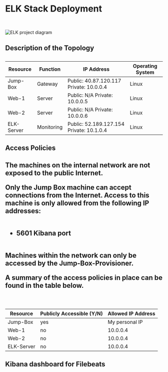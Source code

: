 # ELK Stack Deployment


  <br>

  
  
  
![ELK project diagram](https://user-images.githubusercontent.com/93953425/156901511-c095ff36-f05a-49f8-a3f4-3a01799a5d9d.jpg)
<h2>Description of the Topology <h2/>
 
Resource|Function|IP Address| Operating System|
--------|--------|----------|-----------------|
Jump-Box| Gateway| Public: 40.87.120.117 Private: 10.0.0.4|Linux|
Web-1| Server| Public: N/A Private: 10.0.0.5|Linux|
Web-2| Server| Public: N/A Private: 10.0.0.6|Linux|
ELK-Server| Monitoring| Public: 52.189.127.154 Private: 10.1.0.4|Linux|

  
  
  

  

<h2>Access Policies<h2/>

The machines on the internal network are not exposed to the public Internet.

Only the Jump Box machine can accept connections from the Internet. Access to this machine is only allowed from the following IP addresses:
<br>
<br>
- 5601 Kibana port
<br>  
Machines within the network can only be accessed by the Jump-Box-Provisioner.

A summary of the access policies in place can be found in the table below. 

  
<br>
  
  
Resource|Publicly Accessible (Y/N)|Allowed IP Address|
------|------|-------|
Jump-Box|	yes	|My personal IP|
Web-1	|no	|10.0.0.4|
Web-2	|no	|10.0.0.4|
ELK-Server|	no	|10.0.0.4|  
  
  
  
<h2>Kibana dashboard for Filebeats<h2/>
  
  
  
  
  
  
  
